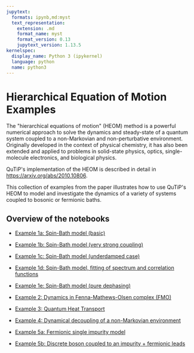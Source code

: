 ```yaml
---
jupytext:
  formats: ipynb,md:myst
  text_representation:
    extension: .md
    format_name: myst
    format_version: 0.13
    jupytext_version: 1.13.5
kernelspec:
  display_name: Python 3 (ipykernel)
  language: python
  name: python3
---
```


# Hierarchical Equation of Motion Examples

The "hierarchical equations of motion" (HEOM) method is a powerful numerical approach to solve the dynamics and steady-state of a quantum system coupled to a non-Markovian and non-perturbative environment. Originally developed in the context of physical chemistry, it has also been extended and applied to problems in solid-state physics, optics, single-molecule electronics, and biological physics.

QuTiP's implementation of the HEOM is described in detail in https://arxiv.org/abs/2010.10806.

This collection of examples from the paper illustrates how to use QuTiP's HEOM to model and investigate the dynamics of a variety of systems coupled to bosonic or fermionic baths.

## Overview of the notebooks

* [Example 1a: Spin-Bath model (basic)](heom-1a-spin-bath-model-basic.ipynb)

* [Example 1b: Spin-Bath model (very strong coupling)](heom-1b-spin-bath-model-very-strong-coupling.ipynb)

* [Example 1c: Spin-Bath model (underdamped case)](heom-1c-spin-bath-model-underdamped-sd.ipynb)

* [Example 1d: Spin-Bath model, fitting of spectrum and correlation functions](heom-1d-spin-bath-model-ohmic-fitting.ipynb)

* [Example 1e: Spin-Bath model (pure dephasing)](heom-1e-spin-bath-model-pure-dephasing.ipynb)

* [Example 2: Dynamics in Fenna-Mathews-Olsen complex (FMO)](heom-2-fmo-example.ipynb)

* [Example 3: Quantum Heat Transport](heom-3-quantum-heat-transport.ipynb)

* [Example 4: Dynamical decoupling of a non-Markovian environment](heom-4-dynamical-decoupling.ipynb)

* [Example 5a: Fermionic single impurity model](heom-5a-fermions-single-impurity-model.ipynb)

* [Example 5b: Discrete boson coupled to an impurity + fermionic leads](heom-5b-fermions-discrete-boson-model.ipynb)

```{code-cell} ipython3

```
